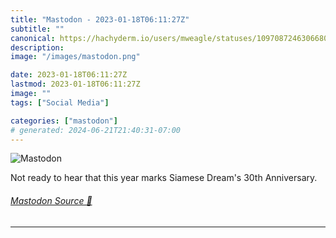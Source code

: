 ```yaml
---
title: "Mastodon - 2023-01-18T06:11:27Z"
subtitle: ""
canonical: https://hachyderm.io/users/mweagle/statuses/109708724630668053
description:
image: "/images/mastodon.png"

date: 2023-01-18T06:11:27Z
lastmod: 2023-01-18T06:11:27Z
image: ""
tags: ["Social Media"]

categories: ["mastodon"]
# generated: 2024-06-21T21:40:31-07:00
---
```

![Mastodon](/images/mastodon.png)

<p>Not ready to hear that this year marks Siamese Dream&#39;s 30th Anniversary.</p>


###### [Mastodon Source 🐘](https://hachyderm.io/@mweagle/109708724630668053)

___

